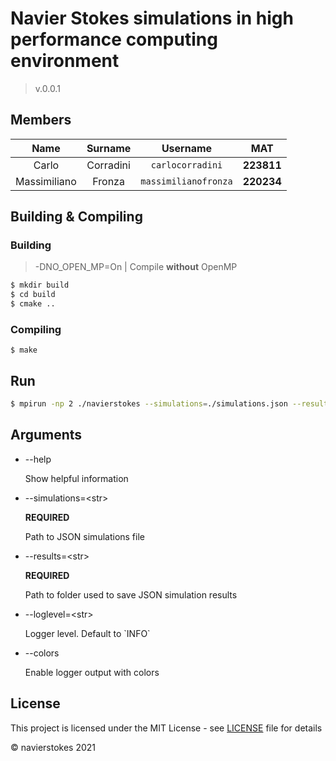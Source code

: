 # Navier Stokes simulations in high performance computing environment

> v.0.0.1

## Members

|     Name     |  Surname  |       Username       |    MAT     |
| :----------: | :-------: | :------------------: | :--------: |
|    Carlo     | Corradini |   `carlocorradini`   | **223811** |
| Massimiliano |  Fronza   | `massimilianofronza` | **220234** |

## Building & Compiling

### Building

> -DNO_OPEN_MP=On | Compile **without** OpenMP

```bash
$ mkdir build
$ cd build
$ cmake ..
```

### Compiling

```
$ make
```

## Run

```bash
$ mpirun -np 2 ./navierstokes --simulations=./simulations.json --results=./res --colors --loglevel=DEBUG
```

## Arguments

- --help

  Show helpful information

- --simulations=\<str>

  **REQUIRED**

  Path to JSON simulations file

- --results=\<str>

  **REQUIRED**

  Path to folder used to save JSON simulation results

- --loglevel=\<str>

  Logger level. Default to \`INFO\`

- --colors

  Enable logger output with colors

## License

This project is licensed under the MIT License - see [LICENSE](LICENSE) file for details

&copy; navierstokes 2021
